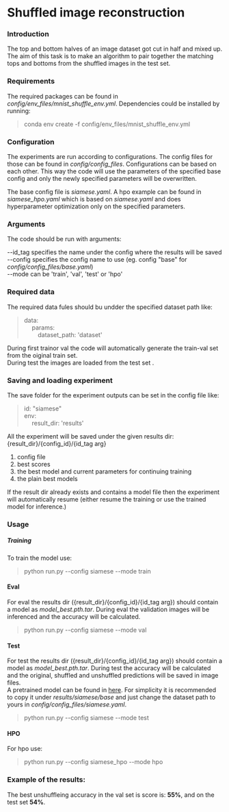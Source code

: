 # Shuffled image reconstruction
### Introduction
The top and bottom halves of an image dataset got cut in half and mixed up. 
The aim of this task is to make an algorithm to pair together the matching tops and bottoms 
from the shuffled images in the test set. 

### Requirements
The required packages can be found in *config/env_files/mnist_shuffle_env.yml*. 
Dependencies could be installed by running:
> conda env create -f config/env_files/mnist_shuffle_env.yml

### Configuration
The experiments are run according to configurations. The config files for those can be found in 
*config/config_files*.
Configurations can be based on each other. This way the code will use the parameters of the specified 
base config and only the newly specified parameters will be overwritten.
 
The base config file is *siamese.yaml*. A hpo example can be found in *siamese_hpo.yaml*
which is based on *siamese.yaml* and does hyperparameter optimization only on the specified parameters.

### Arguments
The code should be run with arguments: 

--id_tag specifies the name under the config where the results will be saved \
--config specifies the config name to use (eg. config "base" for *config/config_files/base.yaml*)\
--mode can be 'train', 'val', 'test' or 'hpo' 

### Required data
The required data fules should bu undder the specified dataset path like:
> data: \
  &emsp; params: \
  &emsp;&emsp; dataset_path: 'dataset' 

During first trainor val the code will automatically generate the train-val set 
from the oiginal train set. \
During test the images are loaded from the test set .  

### Saving and loading experiment
The save folder for the experiment outputs can be set in the config file like:
> id: "siamese"\
  env: \
  &emsp; result_dir: 'results'

All the experiment will be saved under the given results dir: {result_dir}/{config_id}/{id_tag arg}
1. config file
2. best scores
3. the best model and current parameters for continuing training
4. the plain best models

If the result dir already exists and contains a model file then the experiment will automatically resume
(either resume the training or use the trained model for inference.)

### Usage
##### Training
To train the model use:
> python run.py --config siamese --mode train

#### Eval
For eval the  results dir ({result_dir}/{config_id}/{id_tag arg}) should contain a model as 
*model_best.pth.tar*. During eval the validation images will be inferenced and the accuracy will be calculated.
> python run.py --config siamese --mode val

#### Test
For test the  results dir ({result_dir}/{config_id}/{id_tag arg}) should contain a model as 
*model_best.pth.tar*. During test the accuracy will be calculated and the original, shuffled and unshuffled predictions 
will be saved in image files.\
A pretrained model can be found in [here](https://drive.google.com/drive/folders/13cb6XyZ-Zx6kervrjHtlkcA9QNZIOCyz?usp=sharing). 
For simplicity it is recommended to copy it under *results/siamese/base* 
and just change the dataset path to yours in *config/config_files/siamese.yaml*.
> python run.py --config siamese --mode test

#### HPO
For hpo use:
> python run.py --config siamese_hpo --mode hpo

### Example of the results:
The best unshuffleing accuracy in the val set is score is: **55%**, and on the test set **54%**.
